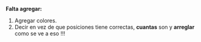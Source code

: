 **Falta agregar:**
1. Agregar colores.
2. Decir en vez de que posiciones tiene correctas, **cuantas** son y **arreglar** como se ve a eso !!!

